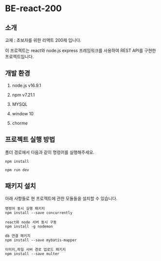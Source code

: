 # BE-react-200

## 소개
교재 : 초보자를 위한 리액트 200제 입니다.

이 프로젝트는 react와 node.js express 프레임워크를 사용하여 REST API를 구현한 프로젝트입니다.

## 개발 환경

1. node.js v16.9.1

2. npm v7.21.1

3. MYSQL

4. window 10

5. chorme

## 프로젝트 실행 방법
폴더 경로에서 다음과 같이 명령어를 실행해주세요.


    npm install

```
npm run dev
```

## 패키지 설치
아래 사항들로 현 프로젝트에 관한 모듈들을 설치할 수 있습니다.

    명령어 동시 실행 패키지
    npm install --save concurrently
    
    react와 node 서버 동시 구동 
    npm install -g nodemon
    
    db 연결 패키지
    npm install --save mybatis-mapper
    
    이미지,파일 서버 경로 업로드 패키지
    npm install --save multer
    
